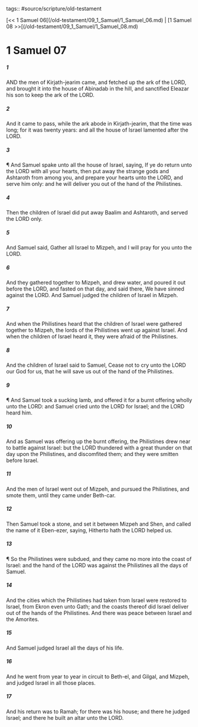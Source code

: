 tags:: #source/scripture/old-testament

[<< 1 Samuel 06[(/old-testament/09_1_Samuel/1_Samuel_06.md) | [1 Samuel 08 >>[(/old-testament/09_1_Samuel/1_Samuel_08.md)

# 1 Samuel 07

##### 1

AND the men of Kirjath-jearim came, and fetched up the ark of the LORD, and brought it into the house of Abinadab in the hill, and sanctified Eleazar his son to keep the ark of the LORD.

##### 2

And it came to pass, while the ark abode in Kirjath-jearim, that the time was long; for it was twenty years: and all the house of Israel lamented after the LORD.

##### 3

¶ And Samuel spake unto all the house of Israel, saying, If ye do return unto the LORD with all your hearts, then put away the strange gods and Ashtaroth from among you, and prepare your hearts unto the LORD, and serve him only: and he will deliver you out of the hand of the Philistines.

##### 4

Then the children of Israel did put away Baalim and Ashtaroth, and served the LORD only.

##### 5

And Samuel said, Gather all Israel to Mizpeh, and I will pray for you unto the LORD.

##### 6

And they gathered together to Mizpeh, and drew water, and poured it out before the LORD, and fasted on that day, and said there, We have sinned against the LORD. And Samuel judged the children of Israel in Mizpeh.

##### 7

And when the Philistines heard that the children of Israel were gathered together to Mizpeh, the lords of the Philistines went up against Israel. And when the children of Israel heard it, they were afraid of the Philistines.

##### 8

And the children of Israel said to Samuel, Cease not to cry unto the LORD our God for us, that he will save us out of the hand of the Philistines.

##### 9

¶ And Samuel took a sucking lamb, and offered it for a burnt offering wholly unto the LORD: and Samuel cried unto the LORD for Israel; and the LORD heard him.

##### 10

And as Samuel was offering up the burnt offering, the Philistines drew near to battle against Israel: but the LORD thundered with a great thunder on that day upon the Philistines, and discomfited them; and they were smitten before Israel.

##### 11

And the men of Israel went out of Mizpeh, and pursued the Philistines, and smote them, until they came under Beth-car.

##### 12

Then Samuel took a stone, and set it between Mizpeh and Shen, and called the name of it Eben-ezer, saying, Hitherto hath the LORD helped us.

##### 13

¶ So the Philistines were subdued, and they came no more into the coast of Israel: and the hand of the LORD was against the Philistines all the days of Samuel.

##### 14

And the cities which the Philistines had taken from Israel were restored to Israel, from Ekron even unto Gath; and the coasts thereof did Israel deliver out of the hands of the Philistines. And there was peace between Israel and the Amorites.

##### 15

And Samuel judged Israel all the days of his life.

##### 16

And he went from year to year in circuit to Beth-el, and Gilgal, and Mizpeh, and judged Israel in all those places.

##### 17

And his return was to Ramah; for there was his house; and there he judged Israel; and there he built an altar unto the LORD.
